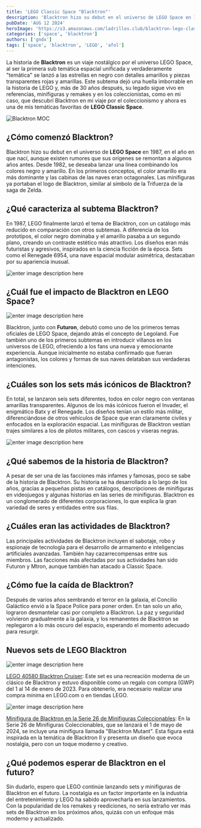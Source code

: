 ```yaml
---
title: 'LEGO Classic Space "Blacktron"'
description: 'Blacktron hizo su debut en el universo de LEGO Space en 1987, en el año en que nací, aunque existen rumores que sus orígenes se remontan a algunos años antes'
pubDate: 'AUG 12 2024'
heroImage: 'https://s3.amazonaws.com/ladrillos.club/blacktron-lego-classic-space-ladrillos-club.jpeg'
categories: ['space', 'blacktron']
authors: ['gndx']
tags: ['space', 'blacktron', 'LEGO', 'afol']
---
```


La historia de **Blacktron** es un viaje nostálgico por el universo LEGO Space, al ser la primera sub temática espacial unificada y verdaderamente "temática" se lanzó a las estrellas en negro con detalles amarillos y piezas transparentes rojas y amarillas. Este subtema dejó una huella imborrable en la historia de LEGO y, más de 30 años después, su legado sigue vivo en referencias, minifiguras y remakes y en los coleccionistas, como en mi caso, que descubrí Blacktron en mi viaje por el coleccionismo y ahora es una de mis temáticas favoritas de **LEGO Classic Space**. 

![Blacktron MOC](https://s3.amazonaws.com/ladrillos.club/blacktron-lego-classic-space-ladrillos-club.jpeg)

##  ¿Cómo comenzó Blacktron?

Blacktron hizo su debut en el universo de **LEGO Space** en 1987, en el año en que nací, aunque existen rumores que sus orígenes se remontan a algunos años antes. Desde 1982, se deseaba lanzar una línea combinando los colores negro y amarillo. En los primeros conceptos, el color amarillo era más dominante y las cabinas de las naves eran octagonales. Las minifiguras ya portaban el logo de Blacktron, similar al símbolo de la Trifuerza de la saga de Zelda.

##  ¿Qué caracteriza al subtema Blacktron?

En 1987, LEGO finalmente lanzó el tema de Blacktron, con un catálogo más reducido en comparación con otros subtemas. A diferencia de los prototipos, el color negro dominaba y el amarillo pasaba a un segundo plano, creando un contraste estético más atractivo. Los diseños eran más futuristas y agresivos, inspirados en la ciencia ficción de la época. Sets como el Renegade 6954, una nave espacial modular asimétrica, destacaban por su apariencia inusual.

![enter image description here](https://s3.amazonaws.com/ladrillos.club/blacktron-renegade-ladrillos-club.webp)


##  ¿Cuál fue el impacto de Blacktron en LEGO Space?

![enter image description here](https://s3.amazonaws.com/ladrillos.club/blacktron-2-ladrillos-club.jpg)

Blacktron, junto con **Futuron**, debutó como uno de los primeros temas oficiales de LEGO Space, dejando atrás el concepto de Legoland. Fue también uno de los primeros subtemas en introducir villanos en los universos de LEGO, ofreciendo a los fans una nueva y emocionante experiencia. Aunque inicialmente no estaba confirmado que fueran antagonistas, los colores y formas de sus naves delataban sus verdaderas intenciones.

##  ¿Cuáles son los sets más icónicos de Blacktron?

En total, se lanzaron seis sets diferentes, todos en color negro con ventanas amarillas transparentes. Algunos de los más icónicos fueron el Invader, el enigmático Batx y el Renegade. Los diseños tenían un estilo más militar, diferenciándose de otros vehículos de Space que eran claramente civiles y enfocados en la exploración espacial. Las minifiguras de Blacktron vestían trajes similares a los de pilotos militares, con cascos y viseras negras.


![enter image description here](https://s3.amazonaws.com/ladrillos.club/blacktron-lego-ladrillos-club.webp)

##  ¿Qué sabemos de la historia de Blacktron?

A pesar de ser una de las facciones más infames y famosas, poco se sabe de la historia de Blacktron. Su historia se ha desarrollado a lo largo de los años, gracias a pequeñas pistas en catálogos, descripciones de minifiguras en videojuegos y algunas historias en las series de minifiguras. Blacktron es un conglomerado de diferentes corporaciones, lo que explica la gran variedad de seres y entidades entre sus filas.

##  ¿Cuáles eran las actividades de Blacktron?

Las principales actividades de Blacktron incluyen el sabotaje, robo y espionaje de tecnología para el desarrollo de armamento e inteligencias artificiales avanzadas. También hay cazarrecompensas entre sus miembros. Las facciones más afectadas por sus actividades han sido Futuron y Mtron, aunque también han atacado a Classic Space.

##  ¿Cómo fue la caída de Blacktron?

 Después de varios años sembrando el terror en la galaxia, el Concilio Galáctico envió a la Space Police para poner orden. En tan solo un año, lograron desmantelar casi por completo a Blacktron. La paz y seguridad volvieron gradualmente a la galaxia, y los remanentes de Blacktron se replegaron a lo más oscuro del espacio, esperando el momento adecuado para resurgir.

##  Nuevos sets de LEGO Blacktron

![enter image description here](https://s3.amazonaws.com/ladrillos.club/40580-blacktron-cruiser-ladrillos-club.png)

[LEGO 40580 Blacktron Cruiser](https://amzn.to/4dGuReo): Este set es una recreación moderna de un clásico de Blacktron y estuvo disponible como un regalo con compra (GWP) del 1 al 14 de enero de 2023. Para obtenerlo, era necesario realizar una compra mínima en LEGO.com o en tiendas LEGO.

![enter image description here](https://s3.amazonaws.com/ladrillos.club/blacktron-mutant-ladrilos-club.jpg)

[Minifigura de Blacktron en la Serie 26 de Minifiguras Coleccionables](https://amzn.to/3WKTgZ5): En la Serie 26 de Minifiguras Coleccionables, que se lanzará el 1 de mayo de 2024, se incluye una minifigura llamada "Blacktron Mutant". Esta figura está inspirada en la temática de Blacktron II y presenta un diseño que evoca nostalgia, pero con un toque moderno y creativo.

##  ¿Qué podemos esperar de Blacktron en el futuro?

Sin dudarlo, espero que LEGO continúe lanzando sets y minifiguras de Blacktron en el futuro. La nostalgia es un factor importante en la industria del entretenimiento y LEGO ha sabido aprovecharla en sus lanzamientos. Con la popularidad de los remakes y reediciones, no sería extraño ver más sets de Blacktron en los próximos años, quizás con un enfoque más moderno y actualizado.